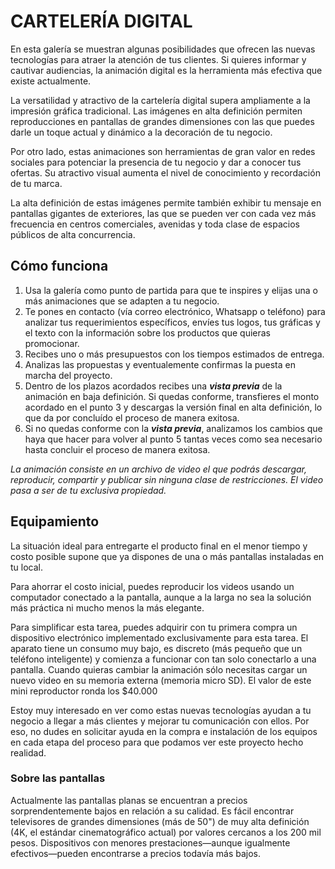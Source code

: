 # CARTELERÍA DIGITAL

En esta galería se muestran algunas posibilidades que ofrecen las nuevas tecnologías para atraer la atención de tus clientes. Si quieres informar y cautivar audiencias, la animación digital es la herramienta más efectiva que existe actualmente.

La versatilidad y atractivo de la cartelería digital supera ampliamente a la impresión gráfica tradicional. Las imágenes en alta definición permiten reproducciones en pantallas de grandes dimensiones con las que puedes darle un toque actual y dinámico a la decoración de tu negocio.

Por otro lado, estas animaciones son herramientas de gran valor en redes sociales para potenciar la presencia de tu negocio y dar a conocer tus ofertas. Su atractivo visual aumenta el nivel de conocimiento y recordación de tu marca.

La alta definición de estas imágenes permite también exhibir tu mensaje en pantallas gigantes de exteriores, las que se pueden ver con cada vez más frecuencia en centros comerciales, avenidas y toda clase de espacios públicos de alta concurrencia. 

## Cómo funciona
1. Usa la galería como punto de partida para que te inspires y elijas una o más animaciones que se adapten a tu negocio. 
2. Te pones en contacto (vía correo electrónico, Whatsapp o teléfono) para analizar tus requerimientos específicos, envíes tus logos, tus gráficas y el texto con la información sobre los productos que quieras promocionar.
3. Recibes uno o más presupuestos con los tiempos estimados de entrega. 
4. Analizas las propuestas y eventualemente confirmas la puesta en marcha del proyecto.
5. Dentro de los plazos acordados recibes una **_vista previa_** de la animación en baja definición. Si quedas conforme, transfieres el monto acordado en el punto 3 y descargas la versión final en alta definición, lo que da por concluído el proceso de manera exitosa.
6. Si no quedas conforme con la **_vista previa_**, analizamos los cambios que haya que hacer para volver al punto 5 tantas veces como sea necesario hasta concluir el proceso de manera exitosa.

*La animación consiste en un archivo de video el que podrás descargar, reproducir, compartir y publicar sin ninguna clase de restricciones. El video pasa a ser de tu exclusiva propiedad.*

## Equipamiento
La situación ideal para entregarte el producto final en el menor tiempo y costo posible supone que ya dispones de una o más pantallas instaladas en tu local.

Para ahorrar el costo inicial, puedes reproducir los videos usando un computador conectado a la pantalla, aunque a la larga no sea la solución más práctica ni mucho menos la más elegante.

Para simplificar esta tarea, puedes adquirir con tu primera compra un dispositivo electrónico implementado exclusivamente para esta tarea. El aparato tiene un consumo muy bajo, es discreto (más pequeño que un teléfono inteligente) y comienza a funcionar con tan solo conectarlo a una pantalla. Cuando quieras cambiar la animación sólo necesitas cargar un nuevo video en su memoria externa (memoria micro SD). El valor de este mini reproductor ronda los $40.000 

Estoy muy interesado en ver como estas nuevas tecnologías ayudan a tu negocio a llegar a más clientes y mejorar tu comunicación con ellos. Por eso, no dudes en solicitar ayuda en la compra e instalación de los equipos en cada etapa del proceso para que podamos ver este proyecto hecho realidad.

### Sobre las pantallas
Actualmente las pantallas planas se encuentran a precios sorprendentemente bajos en relación a su calidad. Es fácil encontrar televisores de grandes dimensiones (más de 50") de muy alta definición (4K, el estándar cinematográfico actual) por valores cercanos a los 200 mil pesos. Dispositivos con menores prestaciones—aunque igualmente efectivos—pueden encontrarse a precios todavía más bajos.


